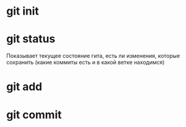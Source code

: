 # git init

# git status
Показывает текущее состояние гита, есть ли изменения, которые сохранить (какие коммиты есть и в какой ветке находимся)
# git add

# git commit
